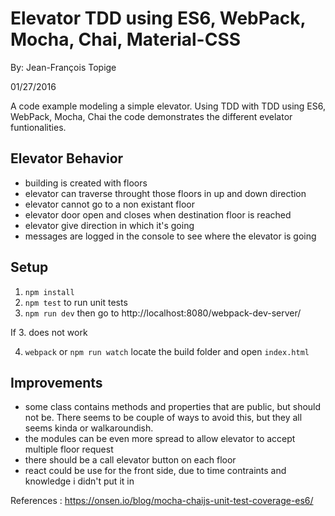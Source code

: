 Elevator TDD using ES6, WebPack, Mocha, Chai, Material-CSS
===========

By: Jean-François Topige

01/27/2016

A code example modeling a simple elevator.  Using TDD with TDD using ES6, WebPack, Mocha, Chai
the code demonstrates the different evelator funtionalities.

## Elevator Behavior

* building is created with floors
* elevator can traverse throught those floors in up and down direction
* elevator cannot go to a non existant floor
* elevator door open and closes when destination floor is reached
* elevator give direction in which it's going
* messages are logged in the console to see where the elevator is going

## Setup
1. `npm install`
2. `npm test` to run unit tests
3. `npm run dev` then go to http://localhost:8080/webpack-dev-server/

If 3. does not work 

4. `webpack` or `npm run watch` locate the build folder and open `index.html`

## Improvements
* some class contains methods and properties that are public, but should not be. There seems to be couple of ways to avoid this, but they all seems kinda or walkaroundish.
* the modules can be even more spread to allow elevator to accept multiple floor request
* there should be a call elevator button on each floor
* react could be use for the front side, due to time contraints and knowledge i didn't put it in

References :
https://onsen.io/blog/mocha-chaijs-unit-test-coverage-es6/
